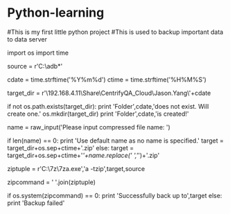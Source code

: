 # Python-learning
#This is my first little python project
#This is used to backup important data to data server

import os
import time

source = r'C:\adb*'

cdate = time.strftime('%Y%m%d')
ctime = time.strftime('%H%M%S')

target_dir = r'\\192.168.4.11\Share\CentrifyQA_Cloud\Jason.Yang\\'+cdate

if not os.path.exists(target_dir):
  print 'Folder',cdate,'does not exist. Will create one.'
  os.mkdir(target_dir)
  print 'Folder',cdate,'is created!'

name = raw_input('Please input compressed file name: ')

if len(name) == 0:
  print 'Use default name as no name is specified.'
  target = target_dir+os.sep+ctime+'.zip'
else:
  target = target_dir+os.sep+ctime+'_'+name.replace(' ','_')+'.zip'

ziptuple = r'C:\7z\7za.exe','a -tzip',target,source

zipcommand = ' '.join(ziptuple)

if os.system(zipcommand) == 0:
  print 'Successfully back up to',target
else:
  print 'Backup failed'

